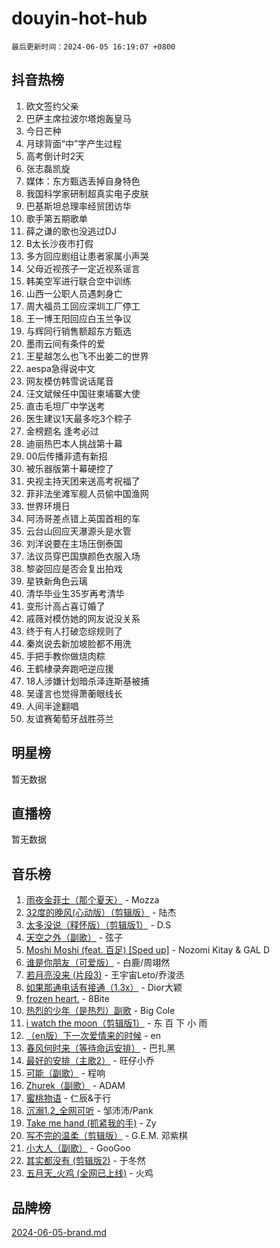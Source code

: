 # douyin-hot-hub

`最后更新时间：2024-06-05 16:19:07 +0800`

## 抖音热榜

1. 欧文签约父亲
1. 巴萨主席拉波尔塔炮轰皇马
1. 今日芒种
1. 月球背面“中”字产生过程
1. 高考倒计时2天
1. 张志磊凯旋
1. 媒体：东方甄选丢掉自身特色
1. 我国科学家研制超真实电子皮肤
1. 巴基斯坦总理率经贸团访华
1. 歌手第五期歌单
1. 薛之谦的歌也没逃过DJ
1. B太长沙夜市打假
1. 多方回应剧组让患者家属小声哭
1. 父母近视孩子一定近视系谣言
1. 韩美空军进行联合空中训练
1. 山西一公职人员遇刺身亡
1. 周大福员工回应深圳工厂停工
1. 王一博王阳回应白玉兰争议
1. 与辉同行销售额超东方甄选
1. 墨雨云间有条件的爱
1. 王星越怎么也飞不出姜二的世界
1. aespa急得说中文
1. 网友模仿韩雪说话尾音
1. 汪文斌候任中国驻柬埔寨大使
1. 直击毛坦厂中学送考
1. 医生建议1天最多吃3个粽子
1. 金榜题名 逢考必过
1. 迪丽热巴本人挑战第十幕
1. 00后传播非遗有新招
1. 被乐器版第十幕硬控了
1. 央视主持天团来送高考祝福了
1. 菲非法坐滩军舰人员偷中国渔网
1. 世界环境日
1. 阿汤哥差点错上英国首相的车
1. 云台山回应天瀑源头是水管
1. 刘洋说要在主场压倒泰国
1. 法议员穿巴国旗颜色衣服入场
1. 黎姿回应是否会复出拍戏
1. 星铁新角色云璃
1. 清华毕业生35岁再考清华
1. 变形计高占喜订婚了
1. 戚薇对模仿她的网友说没关系
1. 终于有人打破恋综规则了
1. 秦岚说去新加坡脸都不用洗
1. 手把手教你做烧肉粽
1. 王鹤棣录奔跑吧逆应援
1. 18人涉嫌计划暗杀泽连斯基被捕
1. 吴谨言也觉得萧蘅眼线长
1. 人间半途翻唱
1. 友谊赛葡萄牙战胜芬兰

## 明星榜

暂无数据

## 直播榜

暂无数据

## 音乐榜

1. [雨夜金菲士（那个夏天）](https://sf3-cdn-tos.douyinstatic.com/obj/tos-cn-ve-2774/osPmPLDWQBBE2Z6bftCgYwkFaF4pEYEneXaZQs) - Mozza
1. [32度的晚风(心动版）（剪辑版）](https://sf5-hl-cdn-tos.douyinstatic.com/obj/tos-cn-ve-2774/owNyabsyWdzUulxhoJfK8IBXgp0UMQAHpvGh2B) - 陆杰
1. [太多没说（释怀版）（剪辑版1）](https://sf5-hl-cdn-tos.douyinstatic.com/obj/tos-cn-ve-2774/oEbKIiDC0BA8CJOQHYA6aeCVYeHgckHdntZSDj) - D.S
1. [天空之外（副歌）](https://sf5-hl-cdn-tos.douyinstatic.com/obj/tos-cn-ve-2774/oAYn0BTp8jS8iSyZSHMUWAikyvAWI1c7aiJTr) - 弦子
1. [Moshi Moshi (feat. 百足) [Sped up]](https://sf3-cdn-tos.douyinstatic.com/obj/tos-cn-ve-2774/ocCPFQcXJLeroaIdQLIGAoeeYM3OAUYGDguHXz) - Nozomi Kitay & GAL D
1. [谁是你朋友（可爱版）](https://sf5-hl-cdn-tos.douyinstatic.com/obj/tos-cn-ve-2774/owKjggBwGZexYCjVAIeEFURf1LJTjMDaK6AzKN) - 白鹿/周翊然
1. [若月亮没来 (片段3)](https://sf5-hl-cdn-tos.douyinstatic.com/obj/tos-cn-ve-2774/okfyEUsGW1B1ovJi5JiN9IjvAT2lMwA054GoEB) - 王宇宙Leto/乔浚丞
1. [如果那通电话有接通（1.3x）](https://sf5-hl-cdn-tos.douyinstatic.com/obj/tos-cn-ve-2774/ocJeJKhUhAJG8EYZiEFfGFAPkD3beMQ5mwDv1e) - Dior大颖
1. [frozen heart.](https://sf3-cdn-tos.douyinstatic.com/obj/tos-cn-ve-2774/oIIWJfyjIACZA9zQMtnJ6hQQhFC4vhCupoRBsO) - 8Bite
1. [热烈的少年（是热烈）副歌](https://sf5-hl-cdn-tos.douyinstatic.com/obj/tos-cn-ve-2774/owVNI0CLDAUMtSz6TEYvfFBFL4UDFFhLfgK8fa) - Big Cole
1. [i watch the moon（剪辑版1）](https://sf5-hl-cdn-tos.douyinstatic.com/obj/tos-cn-ve-2774/o0I9mSChzHZANMJIEBfkCQzzg6N5WAcVtqft9P) - 东 百 下 小 雨
1. [（en版）下一次爱情来的时候](https://sf3-cdn-tos.douyinstatic.com/obj/tos-cn-ve-2774/owZIscFWHUMFAbrAisiax4ioKVNAKH9jYvbBk) - en
1. [春风何时来（等待命运安排）](https://sf5-hl-cdn-tos.douyinstatic.com/obj/tos-cn-ve-2774/oICBNbD3gelMfB4WgiD1KI2jQtXZE2FgHLwtsl) - 巴扎黑
1. [最好的安排（主歌2）](https://sf3-cdn-tos.douyinstatic.com/obj/tos-cn-ve-2774/oMMZX1DuHpMwgoDztBmZswgQnbCeeANZxBHkFY) - 旺仔小乔
1. [可能（副歌）](https://sf5-hl-cdn-tos.douyinstatic.com/obj/tos-cn-ve-2774/cde1731888894259b333569393c2fb51) - 程响
1. [Zhurek（副歌）](https://sf3-cdn-tos.douyinstatic.com/obj/tos-cn-ve-2774/ooQm8FBZQDlf0btEYgVpCcSCQfrdJGBEKZYBGS) - ADAM
1. [蜜桃物语](https://sf5-hl-cdn-tos.douyinstatic.com/obj/tos-cn-ve-2774/oIhOSCZtIACtYU4XQkngiW9kCBfVD1Fz9IYeqL) - 仁辰&于行
1. [沉溺1.2_全网可听](https://sf5-hl-cdn-tos.douyinstatic.com/obj/tos-cn-ve-2774/ok2QoiBqsWAX9McZmWiI9gAB0EzwD4Xj6yfmtH) - 邹沛沛/Pank
1. [Take me hand (抓紧我的手)](https://sf5-hl-cdn-tos.douyinstatic.com/obj/tos-cn-ve-2774/os8GB2fDQQmJZTmtomg0gHX5fBACiEgcFgEKYg) - Zy
1. [写不完的温柔（剪辑版）](https://sf3-cdn-tos.douyinstatic.com/obj/tos-cn-ve-2774/oYBzzZQJ233GfwkemJJffAIWgeIYrjZfWhHTcG) - G.E.M. 邓紫棋
1. [小大人（副歌）](https://sf5-hl-cdn-tos.douyinstatic.com/obj/tos-cn-ve-2774/oIhaDwehWhLFsVIG7QIICLLazDNGJAGg5geeb4) - GooGoo
1. [其实都没有 (剪辑版2)](https://sf5-hl-cdn-tos.douyinstatic.com/obj/tos-cn-ve-2774/oEBNQenHZtBhxYjGgUDQk0BCHTigQafgFlbQ7k) - 于冬然
1. [五月天_火鸡 (全网已上线)](https://sf3-cdn-tos.douyinstatic.com/obj/tos-cn-ve-2774/oEtOMSQZstjlJ4nfBEgeqN29IbWjkmDBrFtF2C) - 火鸡

## 品牌榜

[2024-06-05-brand.md](2024-06-05-brand.md)
